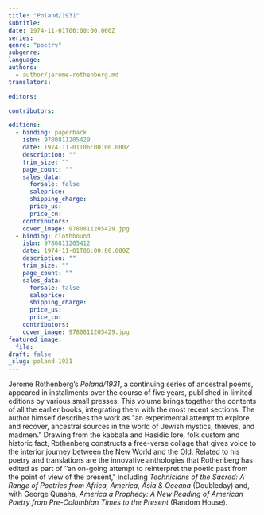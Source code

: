 ```yaml
---
title: "Poland/1931"
subtitle:
date: 1974-11-01T06:00:00.000Z
series:
genre: "poetry"
subgenre:
language:
authors:
  - author/jerome-rothenberg.md
translators:

editors:

contributors:

editions:
  - binding: paperback
    isbn: 9780811205429
    date: 1974-11-01T06:00:00.000Z
    description: ""
    trim_size: ""
    page_count: ""
    sales_data:
      forsale: false
      saleprice:
      shipping_charge:
      price_us:
      price_cn:
    contributors:
    cover_image: 9780811205429.jpg
  - binding: clothbound
    isbn: 9780811205412
    date: 1974-11-01T06:00:00.000Z
    description: ""
    trim_size: ""
    page_count: ""
    sales_data:
      forsale: false
      saleprice:
      shipping_charge:
      price_us:
      price_cn:
    contributors:
    cover_image: 9780811205429.jpg
featured_image:
  file:
draft: false
_slug: poland-1931
---
```


Jerome Rothenberg’s _Poland/1931_, a continuing series of ancestral poems, appeared in installments over the course of five years, published in limited editions by various small presses. This volume brings together the contents of all the earlier books, integrating them with the most recent sections. The author himself describes the work as "an experimental attempt to explore, and recover, ancestral sources in the world of Jewish mystics, thieves, and madmen." Drawing from the kabbala and Hasidic lore, folk custom and historic fact, Rothenberg constructs a free-verse collage that gives voice to the interior journey between the New World and the Old. Related to his poetry and translations are the innovative anthologies that Rothenberg has edited as part of ’’an on-going attempt to reinterpret the poetic past from the point of view of the present," including _Technicians of the Sacred: A Range of Poetries from Africa, America, Asia & Oceana_ (Doubleday) and, with George Quasha, _America a Prophecy: A New Reading of American Poetry from Pre-Colombian Times to the Present_ (Random House).
